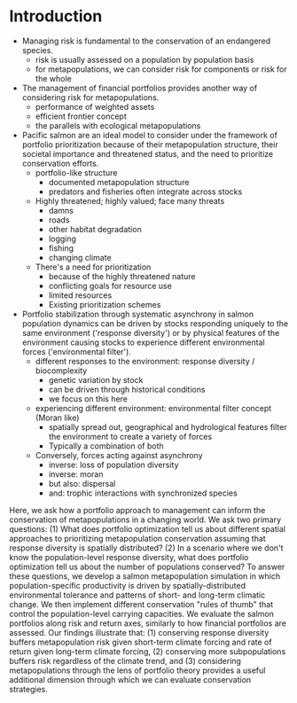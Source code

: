 # Introduction #


<!--Managing risk is fundamental to the conservation of an endangered species. -->


<!--When an endangered species exists as a metapopulation, we can manage risk at two levels: at the population level or at the metapopulation level. Typically we treat sources of risk at the metapopulation level as external and uncontrollable and so we manage risk by altering fishing or hunting on a population level as well as improving the connectivity of populations.-->

<!--The management of financial portfolios provides another way of considering risk for metapopulations. -->
<!--Economists consider the risk and performance of a financial portfolio as a function of the weighting of individual assets that make up the portfolio. Modern Portfolio Theory (MPT) proposes that there is a set of portfolios that maximizes expected return for a level of expected risk or minimizes expected risk for a level of expected return [@markowitz1952; @markowitz1959]. This optimal set contains portfolios that range along a continuum of risk-tolerance; economists refer to this set as the efficient frontier.-->

<!--Portfolios provide another way of managing risk - explain mean-variance optimization and how this translates to ecology-->
<!--[@figge2004]-->
<!--[@hoekstra2012] -->
<!--[@ando2011,@ando2012] -->
<!--[@markowitz1952,@markowitz1959]-->

<!--We use salmon as an example, describe the components of the example, provide references on metapopulation existence-->
<!--[@schindler2010]-->

- Managing risk is fundamental to the conservation of an endangered species.
	- risk is usually assessed on a population by population basis
	- for metapopulations, we can consider risk for components or risk for the whole
- The management of financial portfolios provides another way of considering risk for metapopulations.
	- performance of weighted assets
	- efficient frontier concept
	- the parallels with ecological metapopulations
- Pacific salmon are an ideal model to consider under the framework of portfolio prioritization because of their metapopulation structure, their societal importance and threatened status, and the need to prioritize conservation efforts.
	- portfolio-like structure
		- documented metapopulation structure
		- predators and fisheries often integrate across stocks
	- Highly threatened; highly valued; face many threats
		- damns
		- roads
		- other habitat degradation
		- logging
		- fishing
		- changing climate
	- There's a need for prioritization
		- because of the highly threatened nature
		- conflicting goals for resource use
		- limited resources
		- Existing prioritization schemes
- Portfolio stabilization through systematic asynchrony in salmon population dynamics can be driven by stocks responding uniquely to the same environment ('response diversity') or by physical features of the environment causing stocks to experience different environmental forces ('environmental filter').
	- different responses to the environment: response diversity / biocomplexity
		- genetic variation by stock
		- can be driven through historical conditions
		- we focus on this here
	- experiencing different environment: environmental filter concept (Moran like)
		- spatially spread out, geographical and hydrological features filter the environment to create a variety of forces
		- Typically a combination of both
	- Conversely, forces acting against asynchrony
		- inverse: loss of population diversity
		- inverse: moran
		 - but also: dispersal
		- and: trophic interactions with synchronized species

Here, we ask how a portfolio approach to management can inform the conservation of metapopulations in a changing world. 
We ask two primary questions: 
(1) What does portfolio optimization tell us about different spatial approaches to prioritizing metapopulation conservation assuming that response diversity is spatially distributed? 
(2) In a scenario where we don't know the population-level response diversity, what does portfolio optimization tell us about the number of populations conserved? 
To answer these questions, we develop a salmon metapopulation simulation in which population-specific productivity is driven by spatially-distributed environmental tolerance and patterns of short- and long-term climatic change. 
We then implement different conservation "rules of thumb" that control the population-level carrying capacities. 
We evaluate the salmon portfolios along risk and return axes, similarly to how financial portfolios are assessed. 
Our findings illustrate that:
(1) conserving response diversity buffers metapopulation risk given short-term climate forcing and rate of return given long-term climate forcing,
(2) conserving more subpopulations buffers risk regardless of the climate trend, and
(3) considering metapopulations through the lens of portfolio theory provides a useful additional dimension through which we can evaluate conservation strategies.

<!--(3) the research priority of identifying differences in environmental tolerance, and (3) the utility of considering risk for metapopulations --- especially given environmental, biological, and implementation uncertainty --- through the lens of portfolio theory.-->


